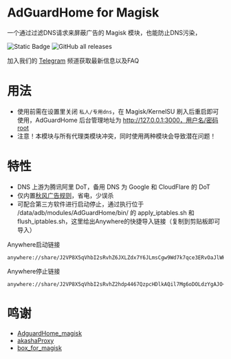 # AdGuardHome for Magisk
一个通过过滤DNS请求来屏蔽广告的 Magisk 模块，也能防止DNS污染，

![Static Badge](https://img.shields.io/badge/arm--64-support-blue)
![GitHub all releases](https://img.shields.io/github/downloads/twoone-3/AdguardHome/total)

加入我们的 [Telegram](https://t.me/adguardhome_for_magisk_release) 频道获取最新信息以及FAQ

# 用法
- 使用前需在设置里关闭 `私人/专用dns`，在 Magisk/KernelSU 刷入后重启即可使用，AdGuardHome 后台管理地址为 http://127.0.0.1:3000，用户名/密码root
- 注意！本模块与所有代理类模块冲突，同时使用两种模块会导致潜在问题！

# 特性
- DNS 上游为腾讯阿里 DoT，备用 DNS 为 Google 和 CloudFlare 的 DoT
- 仅内置[秋风广告规则](https://github.com/TG-Twilight/AWAvenue-Ads-Rule)，省电，少误杀
- 可配合第三方软件进行启动停止，通过执行位于 /data/adb/modules/AdGuardHome/bin/ 的 apply_iptables.sh 和 flush_iptables.sh，这里给出Anywhere的快捷导入链接（复制到剪贴板即可导入）

Anywhere启动链接
```
anywhere://share/J2VP8X5qVhbI2sRvhZ6JXLZdx7Y6JLmsCgw9Wd7k7qce3ERvOaJlWHt61Y8oalvceraVdBkTbIymWLyhgxRQLeICFi3/GKuZYkqPJ3A6WQ8+xW4nTvmC9SwzER2X/9PFEtjgZsphvy2R8suN6BOE3Pm10gwmsdoLwCuLxs0uIA2VmP25Ur1GHTCogIgJoWBpJpz0QT1/LvBtNXXdFwkilQNF8VvcKAO3cgKns+I3hUk0T2rbsjVfj4UwxgYxi5Yg9yiV53hOzIzVZ9uZki3uy6TNTnThFXM+Hg88m8dron/cJM9Qg5Y979j0YTVrA9XakpnXKlF7UvaDM85FSjXZpkXCzbn00lWcvQ==
```
Anywhere停止链接
```
anywhere://share/J2VP8X5qVhbI2sRvhZ2hdp4467QzpcHDlkAQil7Mg6oDOLdzYgAJO+9fKKenP2M28XWZ71jveGDq1E/sCmMAhBqd5N04LZkJp0EYtrFp7Vw9xPsYBhlmwlaKWljr9iIAMGWOulpW7Zzhm/tpfaDIKjweOGfIsONgcoWq89Idmb215WTrhfju+OeoNqDicBqrOLI5iyI8fTCQifRm7m7hq53WMgN/BoYbWnyE34AeVO2hq5btVggCTBGunrftXnlweSY4ngaN8CmhTlDWQeyjMJRZMooTPHwcQm3fisvBY6McMaVV5lSLHBe+MNaK1EwnzQ0RjNJh/3eoVGQJgUUyN8swAmtakrwaNA==
```

# 鸣谢
- [AdguardHome_magisk](https://github.com/410154425/AdGuardHome_magisk)
- [akashaProxy](https://github.com/ModuleList/akashaProxy)
- [box_for_magisk](https://github.com/taamarin/box_for_magisk)